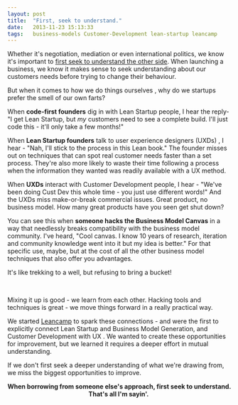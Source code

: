 ```yaml
---
layout: post
title:  "First, seek to understand."
date:   2013-11-23 15:13:33
tags:   business-models Customer-Development lean-startup leancamp
---
```


Whether it's negotiation, mediation or even international politics, we know it's important to <a href="http://www.foundercentric.com/learn-then-confirm/">first seek to understand the other side</a>. When launching a business, we know it makes sense to seek understanding about our customers needs before trying to change their behaviour.

But when it comes to how we do things ourselves , why do we startups prefer the smell of our own farts?

When <strong>code-first founders</strong> dig in with Lean Startup people, I hear the reply- "I get Lean Startup, but <em>my</em> customers need to see a complete build. I'll just code this - it'll only take a few months!"

When <strong>Lean Startup founders</strong> talk to user experience designers (UXDs) , I hear - "Nah, I'll stick to the process in this Lean book." The founder misses out on techniques that can spot real customer needs faster than a set process. They're also more likely to waste their time following a process when the information they wanted was readily available with a UX method.

When <strong>UXDs</strong> interact with Customer Development people, I hear - "We've been doing Cust Dev this whole time - you just use different words!" And the UXDs miss make-or-break commercial issues. Great product, no business model. How many great products have you seen get shut down?

You can see this when <strong>someone hacks the Business Model Canvas</strong> in a way that needlessly breaks compatibility with the business model community. I've heard, "Cool canvas. I know 10 years of research, iteration and community knowledge went into it but my idea is better." For that specific use, maybe, but at the cost of all the other business model techniques that also offer you advantages.

It's like trekking to a well, but refusing to bring a bucket!

&nbsp;

Mixing it up is good - we learn from each other. Hacking tools and techniques is great - we move things forward in a really practical way.

We started <a href="http://leanca.mp">Leancamp</a> to spark these connections - and were the first to explicitly connect Lean Startup and Business Model Generation, and Customer Development with UX . We wanted to create these opportunities for improvement, but we learned it requires a deeper effort in mutual understanding.

If we don't first seek a deeper understanding of what we're drawing from, we miss the biggest opportunities to improve.
<p style="text-align: center;"><strong>When borrowing from someone else's approach, first seek to understand. That's all I'm sayin'. </strong></p>


